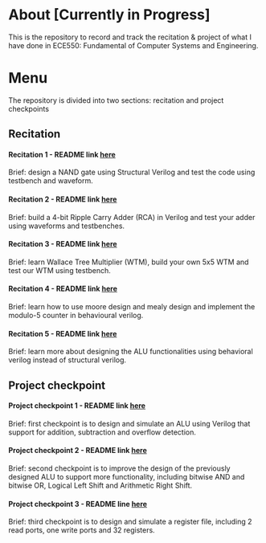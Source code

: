 # About [Currently in Progress]
This is the repository to record and track the recitation & project of what I have done in ECE550: Fundamental of Computer Systems and Engineering.

# Menu
The repository is divided into two sections: recitation and project checkpoints
## Recitation

#### Recitation 1 - README link [here](Recitation1/README.md)

Brief: design a NAND gate using Structural Verilog and test the code using testbench and waveform.

#### Recitation 2 - README link [here](Recitation2/README.md)

Brief: build a 4-bit Ripple Carry Adder (RCA) in Verilog and test your adder using waveforms and testbenches.

#### Recitation 3 - README link [here](Recitation3/README.md)

Brief: learn Wallace Tree Multiplier (WTM), build your own 5x5 WTM and test our WTM using testbench.

#### Recitation 4 - README link [here](Recitation4/README.md)

Brief: learn how to use moore design and mealy design and implement the modulo-5 counter in behavioural verilog.

#### Recitation 5 - README link [here](Recitation5/README.md)

Brief: learn more about designing the ALU functionalities using behavioral verilog instead of structural verilog.

## Project checkpoint

#### Project checkpoint 1 - README link [here](Project1/README.md)

Brief: first checkpoint is to design and simulate an ALU using Verilog that support for addition, subtraction and overflow detection.

#### Project checkpoint 2 - README link [here](Project2/README.md)

Brief: second checkpoint is to improve the design of the previously designed ALU to support more functionality, including bitwise AND and bitwise OR, Logical Left Shift and Arithmetic Right Shift.

#### Project checkpoint 3 - README line [here](Project3/README.md)

Brief: third checkpoint is to design and simulate a register file, including 2 read ports, one write ports and 32 registers.
